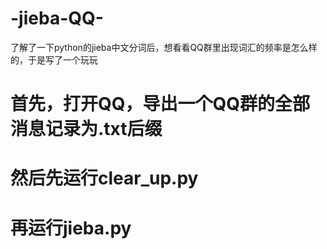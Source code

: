 # -jieba-QQ-
了解了一下python的jieba中文分词后，想看看QQ群里出现词汇的频率是怎么样的，于是写了一个玩玩
<br>
# 首先，打开QQ，导出一个QQ群的全部消息记录为.txt后缀

# 然后先运行clear_up.py

# 再运行jieba.py
